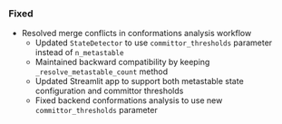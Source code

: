### Fixed
- Resolved merge conflicts in conformations analysis workflow
  - Updated `StateDetector` to use `committor_thresholds` parameter instead of `n_metastable`
  - Maintained backward compatibility by keeping `_resolve_metastable_count` method
  - Updated Streamlit app to support both metastable state configuration and committor thresholds
  - Fixed backend conformations analysis to use new `committor_thresholds` parameter